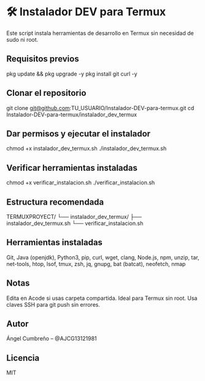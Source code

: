 # 🛠️ Instalador DEV para Termux
Este script instala herramientas de desarrollo en Termux sin necesidad de sudo ni root.

## Requisitos previos
pkg update && pkg upgrade -y
pkg install git curl -y

## Clonar el repositorio
git clone git@github.com:TU_USUARIO/Instalador-DEV-para-termux.git
cd Instalador-DEV-para-termux/instalador_dev_termux

## Dar permisos y ejecutar el instalador
chmod +x instalador_dev_termux.sh
./instalador_dev_termux.sh

## Verificar herramientas instaladas
chmod +x verificar_instalacion.sh
./verificar_instalacion.sh

## Estructura recomendada
TERMUXPROYECT/
└── instalador_dev_termux/
    ├── instalador_dev_termux.sh
    └── verificar_instalacion.sh

## Herramientas instaladas
Git, Java (openjdk), Python3, pip, curl, wget, clang, Node.js, npm, unzip, tar, net-tools, htop, lsof, tmux, zsh, jq, gnupg, bat (batcat), neofetch, nmap

## Notas
Edita en Acode si usas carpeta compartida. Ideal para Termux sin root. Usa claves SSH para git push sin errores.

## Autor
Ángel Cumbreño – @AJCG13121981

## Licencia
MIT